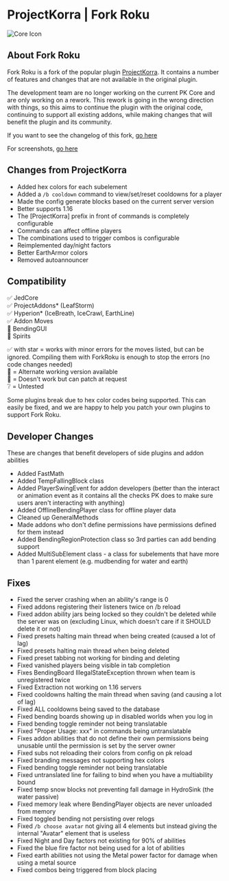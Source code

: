 # ProjectKorra | Fork Roku

![Core Icon](https://i.imgur.com/0mWZWFT.png)

## About Fork Roku

Fork Roku is a fork of the popular plugin [ProjectKorra](https://www.spigotmc.org/resources/projectkorra.12071/). It contains a number of features and changes that are not available in the original plugin.

The development team are no longer working on the current PK Core and are only working on a rework. This rework is going in the wrong direction with things, so this aims to continue the plugin with the original code, continuing to support all existing addons, while making changes that will benefit the plugin and its community.

If you want to see the changelog of this fork, [go here](https://github.com/StrangeOne101/ProjectKorra/blob/master/CHANGELOG.md)

For screenshots, [go here](https://imgur.com/a/U5Jav9h
)

## Changes from ProjectKorra

- Added hex colors for each subelement
- Added a `/b cooldown` command to view/set/reset cooldowns for a player
- Made the config generate blocks based on the current server version
- Better supports 1.16
- The \[ProjectKorra\] prefix in front of commands is completely configurable
- Commands can affect offline players
- The combinations used to trigger combos is configurable
- Reimplemented day/night factors
- Better EarthArmor colors
- Removed autoannouncer

## Compatibility

✅ JedCore<br>
✅ ProjectAddons* (LeafStorm)<br>
✅ Hyperion* (IceBreath, IceCrawl, EarthLine)<br>
✅ Addon Moves<br>
🔁 BendingGUI<br>
🚫 Spirits<br>

✅ with star = works with minor errors for the moves listed, but can be ignored. Compiling them with ForkRoku is enough to stop the errors (no code changes needed)<br>
🔁 = Alternate working version available<br>
🚫 = Doesn't work but can patch at request<br>
❔ = Untested

Some plugins break due to hex color codes being supported. This can easily be fixed, and we are happy to help you patch your own plugins to support Fork Roku.


## Developer Changes
These are changes that benefit developers of side plugins and addon abilities

- Added FastMath
- Added TempFallingBlock class
- Added PlayerSwingEvent for addon developers (better than the interact or animation event as it contains all the checks PK does to make sure users aren't interacting with anything)
- Added OfflineBendingPlayer class for offline player data
- Cleaned up GeneralMethods
- Made addons who don't define permissions have permissions defined for them instead
- Added BendingRegionProtection class so 3rd parties can add bending support
- Added MultiSubElement class - a class for subelements that have more than 1 parent element (e.g. mudbending for water and earth)

## Fixes
- Fixed the server crashing when an ability's range is 0
- Fixed addons registering their listeners twice on /b reload
- Fixed addon ability jars being locked so they couldn't be deleted while the server was on (excluding Linux, which doesn't care if it SHOULD delete it or not)
- Fixed presets halting main thread when being created (caused a lot of lag)
- Fixed presets halting main thread when being deleted
- Fixed preset tabbing not working for binding and deleting
- Fixed vanished players being visible in tab completion
- Fixes BendingBoard IllegalStateException thrown when team is unregistered twice
- Fixed Extraction not working on 1.16 servers
- Fixed cooldowns halting the main thread when saving (and causing a lot of lag)
- Fixed ALL cooldowns being saved to the database
- Fixed bending boards showing up in disabled worlds when you log in
- Fixed bending toggle reminder not being translatable
- Fixed "Proper Usage: xxx" in commands being untranslatable
- Fixes addon abilities that do not define their own permissions being unusable until the permission is set by the server owner
- Fixed subs not reloading their colors from config on pk reload
- Fixed branding messages not supporting hex colors
- Fixed bending toggle reminder not being translatable
- Fixed untranslated line for failing to bind when you have a multiability bound
- Fixed temp snow blocks not preventing fall damage in HydroSink (the water passive)
- Fixed memory leak where BendingPlayer objects are never unloaded from memory
- Fixed toggled bending not persisting over relogs
- Fixed `/b choose avatar` not giving all 4 elements but instead giving the internal "Avatar" element that is useless
- Fixed Night and Day factors not existing for 90% of abilities
- Fixed the blue fire factor not being used for a lot of abilities
- Fixed earth abilities not using the Metal power factor for damage when using a metal source
- Fixed combos being triggered from block placing
